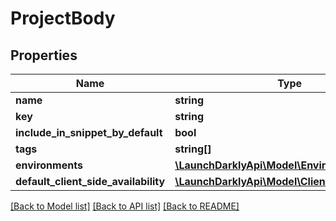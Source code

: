 # ProjectBody

## Properties
Name | Type | Description | Notes
------------ | ------------- | ------------- | -------------
**name** | **string** |  | 
**key** | **string** |  | 
**include_in_snippet_by_default** | **bool** |  | [optional] 
**tags** | **string[]** |  | [optional] 
**environments** | [**\LaunchDarklyApi\Model\EnvironmentPost[]**](EnvironmentPost.md) |  | [optional] 
**default_client_side_availability** | [**\LaunchDarklyApi\Model\ClientSideAvailability**](ClientSideAvailability.md) |  | [optional] 

[[Back to Model list]](../README.md#documentation-for-models) [[Back to API list]](../README.md#documentation-for-api-endpoints) [[Back to README]](../README.md)


